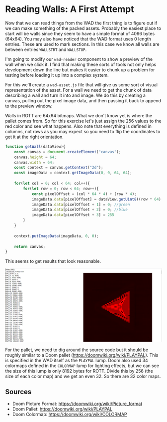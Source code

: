 Reading Walls: A First Attempt
==============================

Now that we can read things from the WAD the first thing is to figure out if we can make something of the packed assets.  Probably the easiest place to start will be walls since they seem to have a simple format of 4096 bytes (64x64).  You may also have noticed that the WAD format uses 0 length entries.  These are used to mark sections.  In this case we know all walls are between entries `WALLSTRT` and `WALLSTOP`.

I'm going to modify our `wad-reader` component to show a preview of the wall when we click it.  I find that making these sorts of tools not only helps development down the line but makes it easier to chunk up a problem for testing before loading it up into a complex system.

For this we'll create a `wad-asset.js` file that will give us some sort of visual representation of the asset.  For a wall we need to get the chunk of data describing a wall and turn it into and image.  We do this by creating a canvas, pulling out the pixel image data, and then passing it back to append to the preview window.

Walls in ROTT are 64x64 bitmaps.  What we don't know yet is where the pallet comes from.  So for this exercise let's just assign the 256 values to the red color and see what happens.  Also note that everything is defined in columns, not rows as you may expect so you need to flip the coordinates to get it at the right orientation.

```js
function getWall(dataView){
	const canvas = document.createElement("canvas");
	canvas.height = 64;
	canvas.width = 64;
	const context = canvas.getContext("2d");
	const imageData = context.getImageData(0, 0, 64, 64);

	for(let col = 0; col < 64; col++){
		for(let row = 0; row < 64; row++){
			const pixelOffset = (col * 64 * 4) + (row * 4);
			imageData.data[pixelOffset] = dataView.getUint8((row * 64) + col); //red
			imageData.data[pixelOffset + 1] = 0; //green
			imageData.data[pixelOffset + 2] = 0; //blue
			imageData.data[pixelOffset + 3] = 255
		}
	}

	context.putImageData(imageData, 0, 0);

	return canvas;
}
```

This seems to get results that look reasonable.

![wall textures](images/chapter2/reading-walls-1.png)

For the pallet, we need to dig around the source code but it should be roughly similar to a Doom pallet (https://doomwiki.org/wiki/PLAYPAL).  This is specified in the WAD itself as the `PLAYPAL` lump. Doom also used 34 colormaps defined in the `COLORMAP` lump for lighting effects, but we can see the size of this lump is only 8192 bytes for ROTT.  Divide this by 256 (the size of each color map) and we get an even 32.  So there are 32 color maps.

Sources
-------

- Doom Picture Format: https://doomwiki.org/wiki/Picture_format
- Doom Pallet: https://doomwiki.org/wiki/PLAYPAL
- Doom Colormap: https://doomwiki.org/wiki/COLORMAP